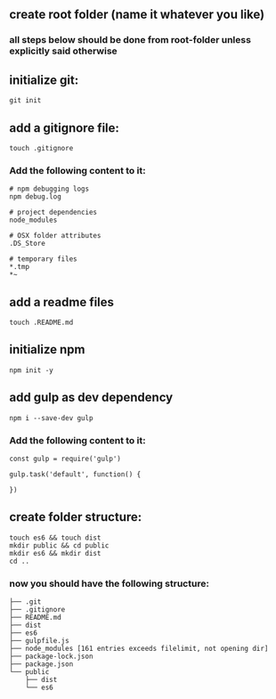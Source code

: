## create root folder (name it whatever you like)
### all steps below should be done from root-folder unless explicitly said otherwise
## initialize git:
```
git init
```
## add a gitignore file:
```
touch .gitignore
```
### Add the following content to it:
```
# npm debugging logs
npm debug.log

# project dependencies
node_modules

# OSX folder attributes
.DS_Store

# temporary files
*.tmp
*~
```

## add a readme files
```
touch .README.md
```
## initialize npm
```
npm init -y
```

## add gulp as dev dependency
```
npm i --save-dev gulp
```
### Add the following content to it:
```
const gulp = require('gulp')

gulp.task('default', function() {

})
```

## create folder structure:
```
touch es6 && touch dist
mkdir public && cd public
mkdir es6 && mkdir dist
cd ..
```

### now you should have the following structure:
```
├── .git
├── .gitignore
├── README.md
├── dist
├── es6
├── gulpfile.js
├── node_modules [161 entries exceeds filelimit, not opening dir]
├── package-lock.json
├── package.json
└── public
    ├── dist
    └── es6
```
